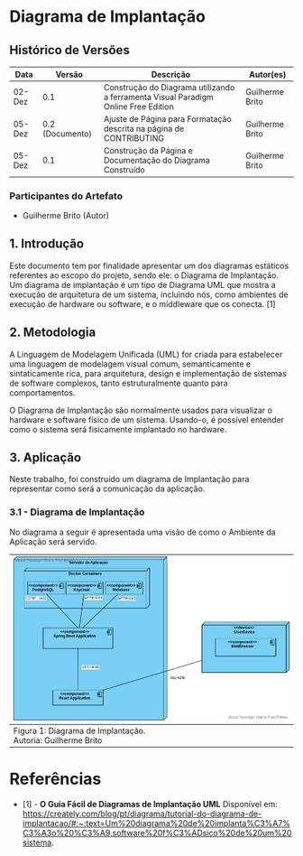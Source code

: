 # Diagrama de Implantação

## Histórico de Versões

| Data   | Versão          | Descrição                                                                          | Autor(es)       |
|--------|-----------------|------------------------------------------------------------------------------------|-----------------|
| 02-Dez | 0.1             | Construção do Diagrama utilizando a ferramenta Visual Paradigm Online Free Edition | Guilherme Brito |
| 05-Dez | 0.2 (Documento) | Ajuste de Página para Formatação descrita na página de CONTRIBUTING                | Guilherme Brito |
| 05-Dez | 0.1             | Construção da Página e Documentação do Diagrama Construído                         | Guilherme Brito |


### Participantes do Artefato

- Guilherme Brito (Autor)

## 1. Introdução

Este documento tem por finalidade apresentar um dos diagramas estáticos referentes ao escopo do projeto, sendo ele: o
Diagrama de Implantação. Um diagrama de implantação é um tipo de Diagrama UML que mostra a execução de arquitetura de um
sistema, incluindo nós, como ambientes de execução de hardware ou software, e o middleware que os conecta. [1]

## 2. Metodologia

A Linguagem de Modelagem Unificada (UML) for criada para estabelecer uma linguagem de modelagem visual comum,
semanticamente e sintaticamente rica, para arquitetura, design e implementação de sistemas de software complexos, tanto
estruturalmente quanto para comportamentos.

O Diagrama de Implantação são normalmente usados para visualizar o hardware e software físico de um sistema. Usando-o, é
possível entender como o sistema será fisicamente implantado no hardware.

## 3. Aplicação

Neste trabalho, foi construído um diagrama de Implantação para representar como será a comunicação da aplicação.

### 3.1 - Diagrama de Implantação

No diagrama a seguir é apresentada uma visão de como o Ambiente da Aplicação será servido.

| ![](../assets/deploymentDiagram.png)                              |
|:------------------------------------------------------------------|
| Figura 1: Diagrama de Implantação. <br/> Autoria: Guilherme Brito |

# Referências

- [1] - **O Guia Fácil de Diagramas de Implantação UML** Disponível
  em: https://creately.com/blog/pt/diagrama/tutorial-do-diagrama-de-implantacao/#:~:text=Um%20diagrama%20de%20implanta%C3%A7%C3%A3o%20%C3%A9,software%20f%C3%ADsico%20de%20um%20sistema.

